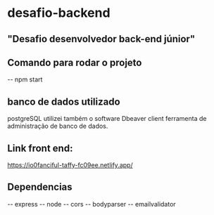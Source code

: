 # desafio-backend
## "Desafio desenvolvedor back-end júnior"

## Comando para rodar o projeto
-- npm start 

## banco de dados utilizado
postgreSQL
utilizei também o software Dbeaver client ferramenta de administração de banco de dados.


## Link front end:
https://io0fanciful-taffy-fc09ee.netlify.app/

## Dependencias
-- express
-- node
-- cors
-- bodyparser
-- emailvalidator
